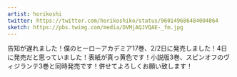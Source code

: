 ```yaml
---
artist: horikoshi
twitter: https://twitter.com/horikoshiko/status/960149686484004864
sketch: https://pbs.twimg.com/media/DVMjAQJVQAE-_fm.jpg
---
```

告知が遅れました！僕のヒーローアカデミア17巻、2/2日に発売しました！4日に発売だと思っていました！表紙が真っ黄色です！小説版3巻、スピンオフのヴィジランテ3巻と同時発売です！併せてよろしくお願い致します！